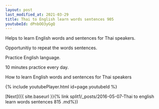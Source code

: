 ```yaml
---
layout: post
last_modified_at: 2021-03-29
title: Thai to English learn words sentences 905 
youtubeId: dPnbOO3yGgQ
---
```

 
 
Helps to learn English words and sentences for Thai speakers.

Opportunitiy to repeat the words sentences. 

Practice English language. 
 
10 minutes practice every day. 
 
How to learn English words and sentences for Thai speakers 
 
{% include youtubePlayer.html id=page.youtubeId %}
 
 
[Next]({{ site.baseurl }}{% link  split1/_posts/2016-05-07-Thai to english learn words sentences 815 .md%})
 

